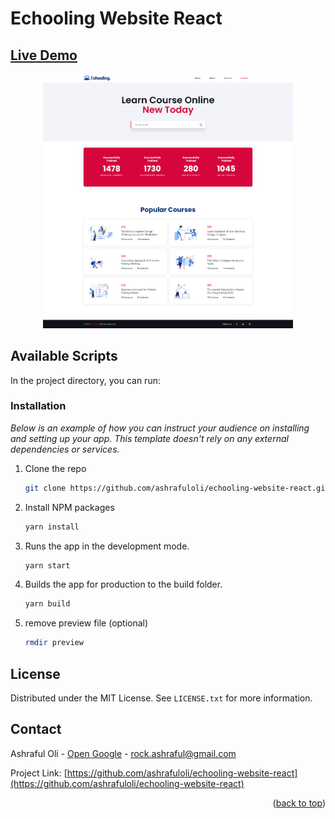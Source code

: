 # Echooling Website React

## [Live Demo](https://ashrafuloli-echooling-react.netlify.app/)

<div align="center">
  <a href="https://ashrafuloli-echooling-react.netlify.app/" target="_blank">
    <img src="preview/home.png" alt="Logo" width="400">
  </a>
</div>

## Available Scripts

In the project directory, you can run:

### Installation

_Below is an example of how you can instruct your audience on installing and setting up your app. This template doesn't rely on any external dependencies or services._

1. Clone the repo
    ```sh
    git clone https://github.com/ashrafuloli/echooling-website-react.git
    ```
2. Install NPM packages
    ```sh
    yarn install
    ```
3. Runs the app in the development mode.
    ```sh
    yarn start
    ```
4. Builds the app for production to the build folder.
    ```sh
    yarn build
    ```
5. remove preview file (optional)
    ```sh
    rmdir preview
    ```

<!-- LICENSE -->

## License

Distributed under the MIT License. See `LICENSE.txt` for more information.

<!-- CONTACT -->

## Contact

Ashraful Oli - [Open Google](https://www.google.com/search?q=ashraful+oli) - rock.ashraful@gmail.com

Project Link: [https://github.com/ashrafuloli/echooling-website-react](https://github.com/ashrafuloli/echooling-website-react)

<p align="right">(<a href="#top">back to top</a>)</p>
